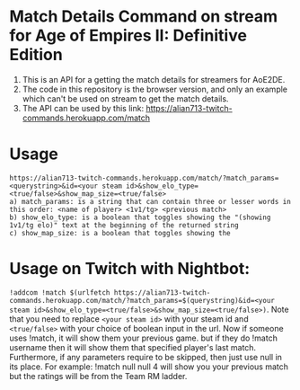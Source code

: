 # Match Details Command on stream for Age of Empires II: Definitive Edition
1. This is an API for a getting the match details for streamers for AoE2DE.
2. The code in this repository is the browser version, and only an example which can't be used on stream to get the match details.
3. The API can be used by this link: https://alian713-twitch-commands.herokuapp.com/match
# Usage
    https://alian713-twitch-commands.herokuapp.com/match/?match_params=<querystring>&id=<your steam id>&show_elo_type=<true/false>&show_map_size=<true/false>
    a) match_params: is a string that can contain three or lesser words in this order: <name of player> <1v1/tg> <previous match>
    b) show_elo_type: is a boolean that toggles showing the "(showing 1v1/tg elo)" text at the beginning of the returned string
    c) show_map_size: is a boolean that toggles showing the

# Usage on Twitch with Nightbot:
`!addcom !match $(urlfetch https://alian713-twitch-commands.herokuapp.com/match/?match_params=$(querystring)&id=<your steam id>&show_elo_type=<true/false>&show_map_size=<true/false>)`. Note that you need to replace `<your steam id>` with your steam id and `<true/false>` with your choice of boolean input in the url. Now if someone uses !match, it will show them your previous game. but if they do !match username then it will show them that specified player's last match. Furthermore, if any parameters require to be skipped, then just use null in its place. For example: !match null null 4 will show you your previous match but the ratings will be from the Team RM ladder.
